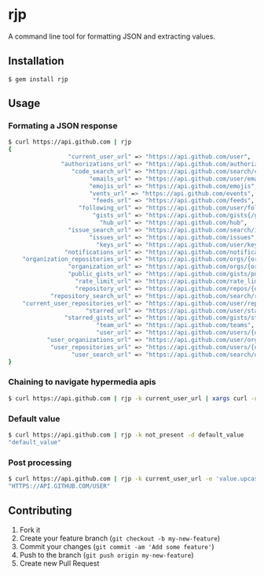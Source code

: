 # rjp

A command line tool for formatting JSON and extracting values.

## Installation

    $ gem install rjp

## Usage

### Formating a JSON response
```bash
$ curl https://api.github.com | rjp
{
                 "current_user_url" => "https://api.github.com/user",
               "authorizations_url" => "https://api.github.com/authorizations",
                  "code_search_url" => "https://api.github.com/search/code?q={query}{&page,per_page,sort,order}",
                       "emails_url" => "https://api.github.com/user/emails",
                       "emojis_url" => "https://api.github.com/emojis",
                       "vents_url" => "https://api.github.com/events",
                        "feeds_url" => "https://api.github.com/feeds",
                    "following_url" => "https://api.github.com/user/following{/target}",
                        "gists_url" => "https://api.github.com/gists{/gist_id}",
                          "hub_url" => "https://api.github.com/hub",
                 "issue_search_url" => "https://api.github.com/search/issues?q={query}{&page,per_page,sort,order}",
                       "issues_url" => "https://api.github.com/issues",
                         "keys_url" => "https://api.github.com/user/keys",
                "notifications_url" => "https://api.github.com/notifications",
    "organization_repositories_url" => "https://api.github.com/orgs/{org}/repos/{?type,page,per_page,sort}",
                 "organization_url" => "https://api.github.com/orgs/{org}",
                 "public_gists_url" => "https://api.github.com/gists/public",
                   "rate_limit_url" => "https://api.github.com/rate_limit",
                   "repository_url" => "https://api.github.com/repos/{owner}/{repo}",
            "repository_search_url" => "https://api.github.com/search/repositories?q={query}{&page,per_page,sort,order}",
    "current_user_repositories_url" => "https://api.github.com/user/repos{?type,page,per_page,sort}",
                      "starred_url" => "https://api.github.com/user/starred{/owner}{/repo}",
                "starred_gists_url" => "https://api.github.com/gists/starred",
                         "team_url" => "https://api.github.com/teams",
                         "user_url" => "https://api.github.com/users/{user}",
           "user_organizations_url" => "https://api.github.com/user/orgs",
            "user_repositories_url" => "https://api.github.com/users/{user}/repos{?type,page,per_page,sort}",
                  "user_search_url" => "https://api.github.com/search/users?q={query}{&page,per_page,sort,order}"
}
```
### Chaining to navigate hypermedia apis
```bash
$ curl https://api.github.com | rjp -k current_user_url | xargs curl -u {github_auth} | rjp
```
### Default value
```bash
$ curl https://api.github.com | rjp -k not_present -d default_value
"default_value"
```
### Post processing
```bash
$ curl https://api.github.com | rjp -k current_user_url -e 'value.upcase'
"HTTPS://API.GITHUB.COM/USER"
```

## Contributing

1. Fork it
2. Create your feature branch (`git checkout -b my-new-feature`)
3. Commit your changes (`git commit -am 'Add some feature'`)
4. Push to the branch (`git push origin my-new-feature`)
5. Create new Pull Request
